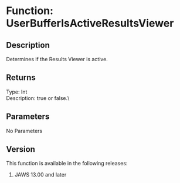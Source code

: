 # Function: UserBufferIsActiveResultsViewer

## Description

Determines if the Results Viewer is active.

## Returns

Type: Int\
Description: true or false.\

## Parameters

No Parameters

## Version

This function is available in the following releases:

1.  JAWS 13.00 and later
